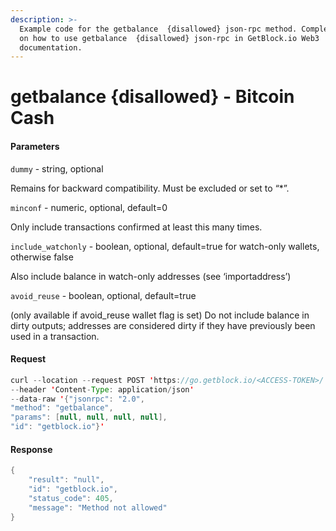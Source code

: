 ```yaml
---
description: >-
  Example code for the getbalance  {disallowed} json-rpc method. Сomplete guide
  on how to use getbalance  {disallowed} json-rpc in GetBlock.io Web3
  documentation.
---
```


# getbalance {disallowed} - Bitcoin Cash

#### Parameters

`dummy` - string, optional

Remains for backward compatibility. Must be excluded or set to “\*”.

`minconf` - numeric, optional, default=0

Only include transactions confirmed at least this many times.

`include_watchonly` - boolean, optional, default=true for watch-only wallets, otherwise false

Also include balance in watch-only addresses (see ‘importaddress’)

`avoid_reuse` - boolean, optional, default=true

(only available if avoid\_reuse wallet flag is set) Do not include balance in dirty outputs; addresses are considered dirty if they have previously been used in a transaction.

#### Request

```java
curl --location --request POST 'https://go.getblock.io/<ACCESS-TOKEN>/' 
--header 'Content-Type: application/json' 
--data-raw '{"jsonrpc": "2.0",
"method": "getbalance",
"params": [null, null, null, null],
"id": "getblock.io"}'
```

#### Response

```java
{
    "result": "null",
    "id": "getblock.io",
    "status_code": 405,
    "message": "Method not allowed"
}
```
